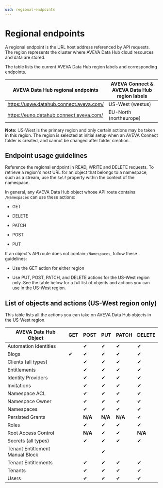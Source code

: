 ```yaml
---
uid: regional-endpoints
---
```


# Regional endpoints

A regional endpoint is the URL host address referenced by API requests. The region represents the cluster where AVEVA Data Hub cloud resources and data are stored. 

The table lists the current AVEVA Data Hub region labels and corresponding endpoints.

| AVEVA Data Hub regional endpoints |  AVEVA Connect & AVEVA Data Hub region labels |
| ------------- | ----------------- |
| https://uswe.datahub.connect.aveva.com/  | US-West (westus) |
| https://euno.datahub.connect.aveva.com/ | EU-North (northeurope)  | 

**Note:** US-West is the primary region and only certain actions may be taken in this region. The region is selected at initial setup when an AVEVA Connect folder is created, and cannot be changed after folder creation.

## Endpoint usage guidelines

Reference the regional endpoint in READ, WRITE and DELETE requests. To retrieve a region's host URL for an object that belongs to a namespace, such as a stream, use the `Self` property within the context of the namespace.

In general, any AVEVA Data Hub object whose API route contains `/Namespaces` can use these actions:

* GET

* DELETE

* PATCH

* POST

* PUT

If an object's API route does not contain `/Namespaces`, follow these guidelines:

* Use the GET action for either region

* Use PUT, POST, PATCH, and DELETE actions for the US-West region only.  See the table below for a full list of objects and actions you can use in the US-West region.

## List of objects and actions (US-West region only)

This table lists all the actions you can take on AVEVA Data Hub objects in the US-West region.

| AVEVA Data Hub Object |	GET |	POST |	PUT | PATCH |	DELETE |
| ------ | ------ | ------ | ------ | ------ | ------ |
| Automation Identities |	 | ✔ | ✔ |	✔ |	✔ |
|Blogs|	✔|	✔|	✔|	✔|	✔|
|Clients (all types)	|	|✔|	✔|	✔|	✔|
|Entitlements |  | ✔ |	✔ |	✔ |	✔ |
|Identity Providers |	|✔	|✔	|✔	|✔|
|Invitations | | ✔ | ✔ | ✔ | ✔ |
|Namespace ACL	|	|✔	|✔|	✔|	✔|
|Namespace Owner |  | ✔ | ✔ | ✔ | ✔ |
|Namespaces	| | ✔ |	✔|	✔|	✔|
|Persisted Grants| | **N/A** | **N/A** | **N/A** | ✔ |
|Roles	| | ✔ | ✔ | ✔ | ✔ |
|Root Access Control |	| **N/A** |	✔ |	✔ |	**N/A** |
|Secrets (all types) |	| ✔ | ✔| ✔ | ✔ |
|Tenant Entitlement Manual Block |   |	|	✔ | | |		
|Tenant Entitlements| |	✔ |	✔ |	✔ |	✔ |
|Tenants	| |✔	|✔	|✔	|✔|
|Users |	| ✔ | ✔| ✔ | ✔ |

